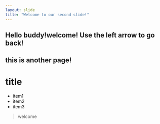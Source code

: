 ```yaml
---
layout: slide
title: "Welcome to our second slide!"
---
```

Hello buddy!welcome!
Use the left arrow to go back!
---
this is another page!
---
# title
- item1
- item2
- item3

> welcome
